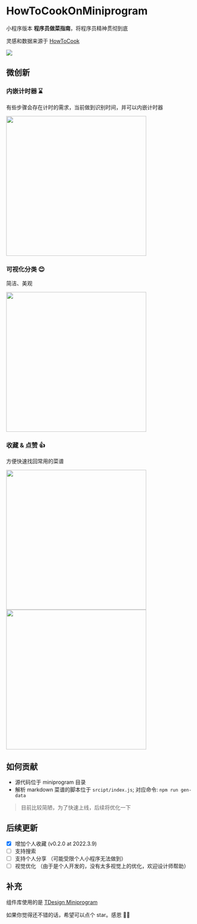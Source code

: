 # HowToCookOnMiniprogram

小程序版本 **程序员做菜指南**，将程序员精神贯彻到底

灵感和数据来源于 [HowToCook](https://github.com/Anduin2017/HowToCook)

![](./assets/qrcode.png)

## 微创新

### 内嵌计时器 ⌛️

有些步骤会存在计时的需求，当前做到识别时间，并可以内嵌计时器

<img src="./assets/countdown.jpg" width="375" />

### 可视化分类 😊

简洁、美观

<img src="./assets/home.jpg" width="375" />

### 收藏 & 点赞 👍

方便快速找回常用的菜谱

<p>
<img src="./assets/detail-actions.jpg" width="375" />
<img src="./assets/starred.jpg" width="375" />
</p>

## 如何贡献

- 源代码位于 miniprogram 目录
- 解析 markdown 菜谱的脚本位于 `srcipt/index.js`; 对应命令: `npm run gen-data`
> 目前比较简陋，为了快速上线，后续将优化一下


## 后续更新

- [x] 增加个人收藏 (v0.2.0 at 2022.3.9)
- [ ] 支持搜索
- [ ] 支持个人分享 （可能受限个人小程序无法做到）
- [ ] 视觉优化 （由于是个人开发的，没有太多视觉上的优化，欢迎设计师帮助）

## 补充

组件库使用的是 [TDesign Miniprogram](https://github.com/Tencent/tdesign-miniprogram)

如果你觉得还不错的话，希望可以点个 star。感恩 🙏🙏
